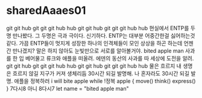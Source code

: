 # sharedAaaes01

git git hub git git git hub hub
git git hub git git git hub hub
현실에서 ENTP를 두명 만나봤다. 
그 두명은 극과 극이다. 신기하다.
ENTP는 대부분 어중간한걸 싫어하는것 같다.
가끔 ENTP들이 멋지게 성장한 하나의 인격체들이
모인 상상을 하곤 하는데 언젠간 만나겠지? 
말은 하지 않아도 눈빛만으로 서로를 알아볼거야.
bited apple man
사과를 한 입 베어물고 류크와 애플을 떠올려.
에덴의 동산의 사과를 따 세상에 도전을 알려.
git git hub git git git hub hub
git git hub git git git hub hub
물은 흐르지 내 생명은 흐르지 않길
지구가 커져 생체리듬 30시간 되길 발명해.
나 혼자라도 30시간 되길 발명.
애플을 정복하러
i will bite apple
while !정복 apple {
move()
think()
express()
}
7다시8 아니 8다시7
let name = "bited apple man"


